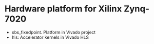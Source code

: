 # Hardware platform for Xilinx Zynq-7020
- sbs_fixedpoint. Platform in Vivado project
- hls: Accelerator kernels in Vivado HLS
